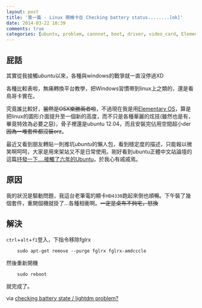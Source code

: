 ```yaml
---
layout: post
title: '第一篇 - Linux 開機卡在 Checking battery status........[ok]'
date: 2014-03-22 10:39
comments: true
categories: [ubuntu, problem, cannnot, boot, driver, video_card, ElementaryOS]
---
```

## 屁話

其實從我接觸*ubuntu*以來，各種與windows的戰爭就一直沒停過XD

各種比較表啦，無痛轉換平台教學，把Windows習慣帶到linux上之類的，還是看鳥哥卡實在。

究竟誰比較好，<del>當然是OSX樂勝兩者啦</del>，不過現在我是用[Elementary OS](http://elementaryos.org/)，算是把linux的圖形介面提升至一個新的高度，而不只是各種華麗的炫技(雖然也是有，畢竟特效為必要之惡)，骨子裡還是ubuntu 12.04，而且安裝完佔用空間超小der<del>因為一堆套件都沒裝orz</del>。

最近又看到朋友轉貼一則推坑*ubuntu*的懶人包，看到穩定度的描述，只能報以微笑啊呵呵，大家是用來架站又不是日常使用。剛好看到ubuntu正體中文站論壇的這篇[抒發一下....接觸了六年的Ubuntu](http://www.ubuntu-tw.org/modules/newbb/viewtopic.php?topic_id=79494)，於我心有戚戚焉。

## 原因

我的狀況是驅動問題，我這台老筆電的顯卡`HD4330`跑起來倒也順暢。下午裝了幾個套件，重開個機就掛了...各種相衝啊。<del>一定是桌布不夠宅，怒換</del>

## 解決

`ctrl`+`alt`+`f1`登入，下指令移除fglrx

		sudo apt-get remove --purge fglrx fglrx-amdcccle

然後重新開機

		sudo reboot

就完成了。

via [checking battery state / lightdm problem?](http://elementaryos.org/answers/checking-battery-state-lightdm-problem)
